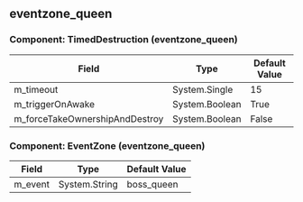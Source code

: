 ## eventzone_queen

### Component: TimedDestruction (eventzone_queen)

|Field|Type|Default Value|
|---|---|---|
|m_timeout|System.Single|15|
|m_triggerOnAwake|System.Boolean|True|
|m_forceTakeOwnershipAndDestroy|System.Boolean|False|

### Component: EventZone (eventzone_queen)

|Field|Type|Default Value|
|---|---|---|
|m_event|System.String|boss_queen|

